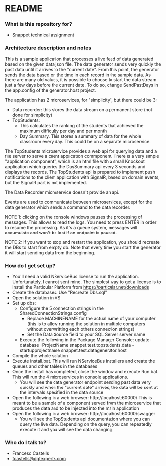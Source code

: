 # README #

### What is this repository for? ###

* Snappet technical assignment

### Architecture description and notes ###

This is a sample application that processes a live feed of data generated based on the given data.json file. The data generator sends very quickly the past data until it arrives to
the "current date". From this point, the generator sends the data based on the time in each record in the sample data. As there are many old values, it is possible to choose to start 
the data stream just a few days before the current date. To do so, change SendPastDays in the app.config of the generator.host project.

The application has 2 microservices, for "simplicity", but there could be 3:
* Data recorder: this stores the data stream on a permanent store (not done for simplicity)
* TopStudents: 
   * This calculates the ranking of the students that achieved the maximum difficulty per day and per month
   * Day Summary. This stores a summary of data for the whole classroom every day. This could be on a separate microservice.
   
The TopStudents microservice provides a web api for querying data and a file server to serve a client application commponent. There is a very simple "application component", 
which is an html file with a small Knockout application which queries the DaySummary api every 3 seconds and displays the records.
The TopStudents api is prepared to implement push notifications to the client application with SignalR, based on domain events, but the SignalR part is not implemented.

The Data Recorder microservice doesn't provide an api. 

Events are used to communicate between microservices, except for the data generator which sends a command to the data recorder.
  
NOTE 1: clicking on the console windows pauses the processing of messages. This allows to read the logs. You need to press ENTER in order to resume the processing. As it's a queue
system, messages will accumulate and won't be lost if an endpoint is paused.

NOTE 2: If you want to stop and restart the application, you should recreate the DBs to start from empty db. Note that every time you start the generator it will start sending data from the beginning.

### How do I get set up? ###

* You'll need a valid NServiceBus license to run the application. Unfortunately, I cannot sent mine. The simplest way to get a license is to install the Particular Platform from https://particular.net/downloads 
* Create the databases. Use "Recreate Dbs.sql"
* Open the solution in VS
* Set up dbs:
	* Configure the 5 connection strings in the SharedConnectionStrings.config
		* Replace MACHINENAME for the actual name of your computer (this is to allow running the solution in multiple computers without overwritting each others connection strings)
		* Set the Data Source field to your SQL Server server name
	* Execute the following in the Package Manager Console: update-database -ProjectName snappet.test.topstudents.data -startupprojectname snappet.test.datagenerator.host
* Compile the whole solution
* Execute install.bat. This will run NServiceBus installers and create the queues and other tables in the databases
* Once the install has completed, close the window and execute Run.bat. This will run the 4 microservices in console applications. 
	* You will see the data generator endpoint sending past data very quickly and when the "current date" arrives, the data will be sent at the intervals specified in the data source
* Open the following in a web browser: http://localhost:60000/ This is meant to be a sample of a component served from the microservice that produces the data and to be injected into the main application
* Open the following in a web browser: http://localhost:60000/swagger
	* You will see the TopStudents api documentation where you can query the live data. Depending on the query, you can repeatedly execute it and you will see the data changing

### Who do I talk to? ###

* Francesc Castells
* fcastells@dgtexperts.com